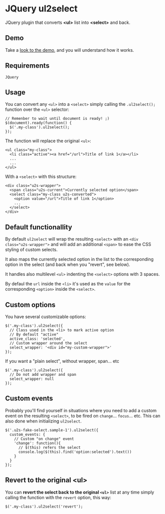 # JQuery ul2select

JQuery plugin that converts **&lt;ul>** list into **&lt;select>** and back.

## Demo

Take a [look to the demo](https://rawgit.com/carloscabo/ul2select/master/index.html), and you will understand how it works.

## Requirements

`JQuery`

## Usage

You can convert any `<ul>` into a `<select>` simply calling the `.ul2select();` function over the `<ul>` selector:

    // Remenber to wait until document is ready! ;)
    $(document).ready(function() {
      $('.my-class').ul2select();
    });

The function will replace the original `<ul>`:

    <ul class="my-class">
      <li class="active"><a href="/url">Title of link 1</a></li>
      ...
      ...
    </ul>

With a `<select>` with this structure:

    <div class="u2s-wrapper">
      <span class="u2s-current">Currently selected option</span>
      <select class="my-class u2s-converted">
        <option value="/url">Title of link 1</option>
        ...
      </select>
    </div>

## Default functionallity

By default `ul2select` will wrap the resulting `<select>` with an `<div class="u2s-wrapper">` and will add an additional `<span>` to ease the CSS styling of custom selects.

It also maps the currently selected option in the list to the corresponding option in the select (and back when you "revert", see below).

It handles also multilevel `<ul>` indenting the `<select>` options with 3 spaces.

By defaul the `url` inside the `<li>` it's used as the `value` for the corresponding `<option>` inside the `<select>`.

## Custom options

You have several customizable options:

    $('.my-class').ul2select({
      // Class used in the <li> to mark active option
      // By default "active"
      active_class: 'selected',
      // Custom wrapper around the select
      select_wrapper: '<div id="my-custom-wrapper">'
    });

If you want a "plain select", without wrapper, span... etc

    $('.my-class').ul2select({
      // Do not add wrapper and span
      select_wrapper: null
    });

## Custom events

Probably you'll find yourself in situations where you need to add a custom event on the resulting `<select>`, to be fired on `change`... `focus`... etc. This can also done when initializing `ul2select`.

    $('.u2s-fake-select.sample-1').ul2select({
      custom_events: {
        // Custom "on change" event
        'change': function(){
          // $(this) refers the select
          console.log($(this).find('option:selected').text())
        }
      }
    });

## Revert to the original &lt;ul>

You can **revert the select back to the original `<ul>`** list at any time simply calling the function with the `revert` option, this way:

    $('.my-class').ul2select('revert');

